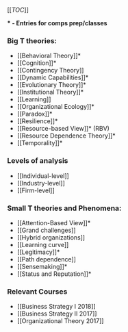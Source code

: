 [[_TOC_]]

**\* - Entries for comps prep/classes**

### Big T theories:

* [[Behavioral Theory]]*
* [[Cognition]]*
* [[Contingency Theory]]
* [[Dynamic Capabilities]]*
* [[Evolutionary Theory]]*
* [[Institutional Theory]]*
* [[Learning]]
* [[Organizational Ecology]]*
* [[Paradox]]*
* [[Resilience]]*
* [[Resource-based View]]* (RBV)
* [[Resource Dependence Theory]]*
* [[Temporality]]*

### Levels of analysis
* [[Individual-level]]
* [[Industry-level]]
* [[Firm-level]]

### Small T theories and Phenomena:
* [[Attention-Based View]]*
* [[Grand challenges]]
* [[Hybrid organizations]]
* [[Learning curve]]
* [[Legitimacy]]*
* [[Path dependence]]
* [[Sensemaking]]*
* [[Status and Reputation]]*

### Relevant Courses
* [[Business Strategy I 2018]]
* [[Business Strategy II 2017]]
* [[Organizational Theory 2017]]